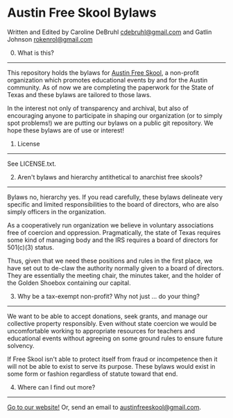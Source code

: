 Austin Free Skool Bylaws
===

Written and Edited by Caroline DeBruhl <cdebruhl@gmail.com> and Gatlin Johnson
<rokenrol@gmail.com>

0. What is this?
---

This repository holds the bylaws for [Austin Free Skool][1], a non-profit
organization which promotes educational events by and for the Austin community.
As of now we are completing the paperwork for the State of Texas and these
bylaws are tailored to those laws.

In the interest not only of transparency and archival, but also of encouraging
anyone to participate in shaping our organization (or to simply spot problems!)
we are putting our bylaws on a public git repository. We hope these bylaws are
of use or interest!

1. License
---

See LICENSE.txt.

2. Aren't bylaws and hierarchy antithetical to anarchist free skools?
---

Bylaws no, hierarchy yes. If you read carefully, these bylaws delineate very
specific and limited responsibilities to the board of directors, who are also
simply officers in the organization.

As a cooperatively run organization we believe in voluntary associations free
of coercion and oppression. Pragmatically, the state of Texas requires some
kind of managing body and the IRS requires a board of directors for 501(c)(3)
status.

Thus, given that we need these positions and rules in the first place, we have
set out to de-claw the authority normally given to a board of directors. They
are essentially the meeting chair, the minutes taker, and the holder of the
Golden Shoebox containing our capital.

3. Why be a tax-exempt non-profit? Why not just ... do your thing?
---

We want to be able to accept donations, seek grants, and manage our collective
property responsibly. Even without state coercion we would be uncomfortable
working to appropriate resources for teachers and educational events without
agreeing on some ground rules to ensure future solvency.

If Free Skool isn't able to protect itself from fraud or incompetence then it
will not be able to exist to serve its purpose. These bylaws would exist in
some form or fashion regardless of statute toward that end.


4. Where can I find out more?
---

[Go to our website!][1] Or, send an email to <austinfreeskool@gmail.com>.

[1]: http://austinfreeskool.wordpress.com

